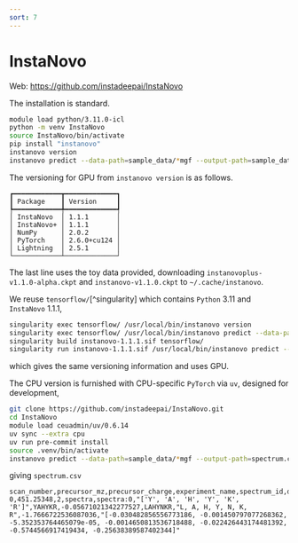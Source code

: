 ```yaml
---
sort: 7
---
```


# InstaNovo

Web: <https://github.com/instadeepai/InstaNovo>

The installation is standard.

```bash
module load python/3.11.0-icl
python -m venv InstaNovo
source InstaNovo/bin/activate
pip install "instanovo"
instanovo version
instanovo predict --data-path=sample_data/*mgf --output-path=sample_data/spectra.csv
```

The versioning for GPU from `instanovo version` is as follows.

```
┏━━━━━━━━━━━━┳━━━━━━━━━━━━━┓
┃ Package    ┃ Version     ┃
┡━━━━━━━━━━━━╇━━━━━━━━━━━━━┩
│ InstaNovo  │ 1.1.1       │
│ InstaNovo+ │ 1.1.1       │
│ NumPy      │ 2.0.2       │
│ PyTorch    │ 2.6.0+cu124 │
│ Lightning  │ 2.5.1       │
└────────────┴─────────────┘
```

The last line uses the toy data provided, downloading `instanovoplus-v1.1.0-alpha.ckpt` and `instanovo-v1.1.0.ckpt` to `~/.cache/instanovo`.

We reuse `tensorflow/`[^singularity] which contains `Python` 3.11 and `InstaNovo` 1.1.1,

```bash
singularity exec tensorflow/ /usr/local/bin/instanovo version
singularity exec tensorflow/ /usr/local/bin/instanovo predict --data-path=InstaNovo/src/sample_data/*.mgf --output-path=spectra.csv
singularity build instanovo-1.1.1.sif tensorflow/
singularity run instanovo-1.1.1.sif /usr/local/bin/instanovo predict --data-path=sample_data/*mgf --output-path=new.csv
```

which gives the same versioning information and uses GPU.

The CPU version is furnished with CPU-specific `PyTorch` via `uv`, designed for development,

```bash
git clone https://github.com/instadeepai/InstaNovo.git
cd InstaNovo
module load ceuadmin/uv/0.6.14
uv sync --extra cpu
uv run pre-commit install
source .venv/bin/activate
instanovo predict --data-path=sample_data/*mgf --output-path=spectrum.csv
```

giving `spectrum.csv`

```
scan_number,precursor_mz,precursor_charge,experiment_name,spectrum_id,diffusion_predictions_tokenised,diffusion_predictions,diffusion_log_probabilities,transformer_predictions,transformer_predictions_tokenised,transformer_log_probabilities,transformer_token_log_probabilities
0,451.25348,2,spectra,spectra:0,"['Y', 'A', 'H', 'Y', 'K', 'R']",YAHYKR,-0.05671021342277527,LAHYNKR,"L, A, H, Y, N, K, R",-1.7666722536087036,"[-0.030482856556773186, -0.001450797077268362, -5.352353764465079e-05, -0.0014650813536718488, -0.022426443174481392, -0.5744566917419434, -0.25638389587402344]"
```
